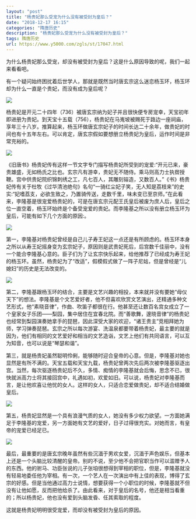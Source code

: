 ```yaml
---
layout: "post"
title: "杨贵妃那么受宠为什么没有被受封为皇后？"
date: "2018-12-17 16:15"
categories: "隋唐历史"
description: "杨贵妃那么受宠为什么没有被受封为皇后？"
tags: 隋唐历史
url: https://www.y5000.com/zgls/st/17047.html
---
```






为什么杨贵妃那么受宠，却没有被受封为皇后？这是什么原因导致的呢，我们一起来看看吧。

有一个疑问始终困扰着后世学人，那就是既然当时唐玄宗这么迷恋杨玉环，杨玉环却为什么一直是个贵妃，而没有成为皇后呢？

![](https://img.y5000.com/uploads/allimg/170315/10161Q513-0.jpg)

杨贵妃是开元二十四年（736）被唐玄宗纳为妃子并且很快便专房宠幸，天宝初年即进册为贵妃。到天宝十五载（756），杨贵妃在马嵬坡被赐死于路边一座祠庙，享年三十八岁。推算起来，杨玉环做唐玄宗妃子的时间长达二十余年，做贵妃的时间也有十五年左右。可以肯定，唐玄宗假如要想册立杨贵妃为皇后，运作时间是非常充裕的。

![](https://img.y5000.com/uploads/allimg/170315/10161VO7-1.jpg)

《旧唐书》杨贵妃传有这样一节文字专门描写杨贵妃所受到的宠爱:“开元已来，豪贵雄盛，无如杨氏之比也。玄宗凡有游幸，贵妃无不随侍。乘马则高力士执辔授鞭。宫中供贵妃院织锦刺绣之工，凡七百人，其雕刻镕造，又数百人。”《书》杨贵妃传有关于杜牧《过华清池绝句》名句“一骑红尘妃子笑，无人知是荔枝来”的史实:“妃嗜荔支，必欲生致之，乃置骑传送，走数千里，味未变已至京师。”在此看来，李隆基是很宠爱杨贵妃的，可是在唐玄宗元配王氏皇后被废为庶人后，皇后之位一直空着，杨玉环始终是个备受宠爱的贵妃。而李隆基之所以没有册立杨玉环为皇后，可能有如下几个方面的原因:。

![](https://img.y5000.com/uploads/allimg/170315/10161US7-2.jpg)

第一，李隆基对杨贵妃曾经是自己儿子寿王妃这一点还是有所顾虑的。杨玉环本身之所以从寿王妃摇身变为玄宗妃子，原因则是武贵妃死后，后宫数千佳丽中，没有一个能合李隆基心意的。臣子们为了让玄宗快乐起来，给他推荐了已经成为寿王妃的杨玉环。虽然，杨贵妃为了“改适”，假模假式做了一阵子尼姑，但是曾经是“儿媳妇”的历史是无法改变的。

![](https://img.y5000.com/uploads/allimg/170315/10161V491-3.jpg)

第二，李隆基跟杨玉环的结合，主要是文艺兴趣的相投，本来就并没有要她“母仪天下”的想法。李隆基是个文艺爱好者，他不但喜欢欣赏文艺演出，还精通多种文艺形式，他“素晓音律”，作曲、吹笛子都很在行。他甚至还让数百名宫女成立了一个皇家女子乐团——梨园，集中居住在宜春北院。而“善歌舞，邃晓音律”的杨贵妃也经常到梨园演奏她拿手的琵琶，因此深受大家的欢迎，“诸王贵主”竞相拜她为师，学习弹奏琵琶。玄宗之所以每次游宴、洗温泉都要带着杨贵妃，最主要的就是因为，他们有相同的文艺爱好和相当的文艺造诣，文艺上他们有共同语言，可以互为知音，也可以说是“琴瑟和谐”。

第三，就是杨贵妃虽然聪明伶俐，能够随时迎合皇帝的心意。但是，李隆基对她也显然是有所不满的。天宝五载和天宝九载，杨贵妃曾两次先后两次被李隆基驱逐出宫。当然，每次驱逐杨贵妃后不久，多情、痴情的李隆基就会后悔，思念不已，很快就派高力士将其接回宫中，礼遇如初，欢爱如旧。可以说，杨贵妃对李隆基而言，是让他欢喜让他忧的女人。这样的女人，只适合恋爱做贵妃，却不适合结婚做皇后。

![](https://img.y5000.com/uploads/allimg/170315/10161WX4-4.jpg)

第五，杨贵妃显然是一个具有浪漫气质的女人，她没有多少权力欲望。一方面她满足于李隆基的宠爱，另一方面她有文艺的爱好，日子过得很充实。对她而言，有皇帝的宠爱已经足已。

![](https://img.y5000.com/uploads/allimg/170315/10161V430-5.jpg)

最后，最重要的是唐玄宗晚年虽然有些沉湎于男欢女爱，沉湎于声色娱乐，但基本上还是一个头脑比较清醒的皇帝。别的不说，至少他不会把官职当作可以滥赠予人的东西。他的驸马、功臣张说的儿子张垍很想得到宰相的职位，但是，李隆基就没有轻易地委任他为宰相。有一次，一个艺人在一次演出中有上佳的表现，博得了玄宗的好感。但是当他通过高力士说情，想要获得一个小职位的时候，李隆基就不但没有让他如愿，反而把他给杀了。由此看来，对于皇后的名号，他还是相当看重的；所以杨贵妃，他也没有爱到头脑发昏、任其索取的程度。

这就是杨贵妃明明很受宠爱，而却没有被受封为皇后的原因。
